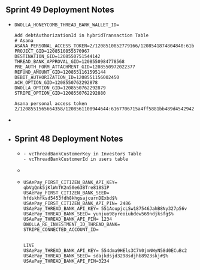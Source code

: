 ## Sprint 49 Deployment Notes
- ```apl
  DWOLLA_HONEYCOMB_THREAD_BANK_WALLET_ID=
  
  Add debtAuthorizationId in hybridTransaction Table
  # Asana
  ASANA_PERSONAL_ACCESS_TOKEN=2/1208510852779166/1208541874804840:61b8370991a32a3ee4d9fca9782d184d
  PROJECT_GID=1208510855570967
  DESTINATION_GID=1208550751544142
  THREAD_BANK_APPROVAL_GID=1208550984778568
  PRE_AUTH_FORM_ATTACHMENT_GID=1208550972022377
  REFUND_AMOUNT_GID=1208551161595144
  DEBIT_AUTHORIZATION_ID=1208551156002450
  ACH_OPTION_GID=1208550762292878
  DWOLLA_OPTION_GID=1208550762292879
  STRIPE_OPTION_GID=1208550762292880
  
  Asana personal access token
  2/1208551565664358/1208561108944644:6167706715a4ff5881bb489d4542942d
  ```
-
- ##  Sprint 48 Deployment Notes
	- ```apl
	  - vcThreadBankCustomerKey in Investors Table
	  - vcThreadBankCustomerId in users table
	  ```
	-
	- ```apl
	  USAePay_FIRST_CITIZEN_BANK_API_KEY= qbVgQnk5jKlWnTK2n50e63BTre818S1P
	  USAePay_FIRST_CITIZEN_BANK_SEED= hfdskhfksd5453fdh8khgsajcurnDExbd$%
	  USAePay_FIRST_CITIZEN_BANK_API_PIN= 2486
	  USAePay_THREAD_BANK_API_KEY= 551AoupjcLSw187546JahB8Ny327p56v
	  USAePay_THREAD_BANK_SEED= yunjuo98yreoiubdew569ndjksfg$%
	  USAePay_THREAD_BANK_API_PIN= 1234
	  DWOLLA_RE_INVESTMENT_ID_THREAD_BANK=
	  STRIPE_CONNECTED_ACCOUNT_ID=
	  
	  
	  LIVE 
	  USAePay_THREAD_BANK_API_KEY= 554dma9HEls3C7V0jmNWyN58d0ECuBc2
	  USAePay_THREAD_BANK_SEED= sdajkdsjd3298sdjhb8923skj#$%
	  USAePay_THREAD_BANK_API_PIN=3234
	  
	  ```